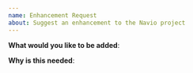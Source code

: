 ```yaml
---
name: Enhancement Request
about: Suggest an enhancement to the Navio project
---
```

<!-- Please only use this template for submitting enhancement requests -->

**What would you like to be added**:

**Why is this needed**:
